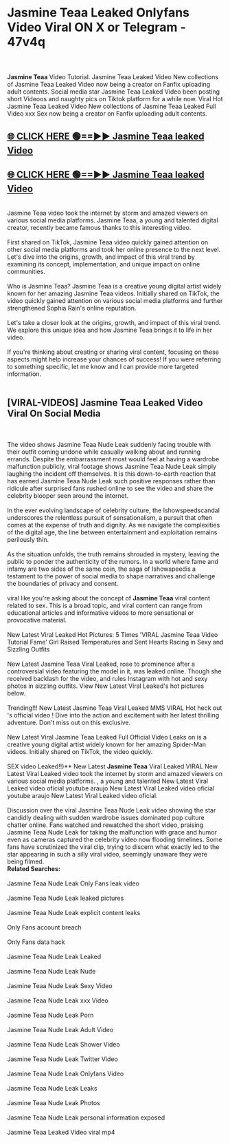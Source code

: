 <h1> Jasmine Teaa Leaked Onlyfans Video Viral ON X or Telegram - 47v4q </h1>

# 
<br>
<strong>Jasmine Teaa</strong> Video Tutorial. Jasmine Teaa Leaked Video New collections of  Jasmine Teaa Leaked Video now being a creator on Fanfix uploading adult contents. Social media star Jasmine Teaa Leaked Video been posting short Videoos and naughty pics on Tiktok platform for a while now. Viral Hot Jasmine Teaa Leaked Video New collections of Jasmine Teaa Leaked Full Video xxx Sex now being a creator on Fanfix uploading adult contents.
<br>

## [🌐 CLICK HERE 🟢==►► Jasmine Teaa leaked Video ](https://onlyclips.site?title=Jasmine_Teaa&ref=git)


## [🌐 CLICK HERE 🟢==►► Jasmine Teaa leaked Video ](https://onlyclips.site?title=Jasmine_Teaa&ref=git)

<br>
Jasmine Teaa video took the internet by storm and amazed viewers on various social media platforms. Jasmine Teaa, a young and talented digital creator, recently became famous thanks to this interesting video.
<br><br>
First shared on TikTok, Jasmine Teaa video quickly gained attention on other social media platforms and took her online presence to the next level. Let's dive into the origins, growth, and impact of this viral trend by examining its concept, implementation, and unique impact on online communities.
<br><br>
Who is Jasmine Teaa? Jasmine Teaa is a creative young digital artist widely known for her amazing Jasmine Teaa videos. Initially shared on TikTok, the video quickly gained attention on various social media platforms and further strengthened Sophia Rain's online reputation.
<br><br>
Let's take a closer look at the origins, growth, and impact of this viral trend. We explore this unique idea and how Jasmine Teaa brings it to life in her video.
<br><br>
If you're thinking about creating or sharing viral content, focusing on these aspects might help increase your chances of success! If you were referring to something specific, let me know and I can provide more targeted information.
<br><br>
<h2>[VIRAL-VIDEOS] Jasmine Teaa Leaked Video Viral On Social Media</h2>
<br><br>
The video shows Jasmine Teaa Nude Leak suddenly facing trouble with their outfit coming undone while casually walking about and running errands. Despite the embarrassment most would feel at having a wardrobe malfunction publicly, viral footage shows Jasmine Teaa Nude Leak simply laughing the incident off themselves. It is this down-to-earth reaction that has earned Jasmine Teaa Nude Leak such positive responses rather than ridicule after surprised fans rushed online to see the video and share the celebrity blooper seen around the internet.
<br><br>
In the ever evolving landscape of celebrity culture, the Ishowspeedscandal underscores the relentless pursuit of sensationalism, a pursuit that often comes at the expense of truth and dignity. As we navigate the complexities of the digital age, the line between entertainment and exploitation remains perilously thin.
<br><br>
As the situation unfolds, the truth remains shrouded in mystery, leaving the public to ponder the authenticity of the rumors. In a world where fame and infamy are two sides of the same coin, the saga of Ishowspeedis a testament to the power of social media to shape narratives and challenge the boundaries of privacy and consent.
<br><br>
viral like you're asking about the concept of <strong>Jasmine Teaa</strong> viral content related to sex. This is a broad topic, and viral content can range from educational articles and informative videos to more sensational or provocative material.
<br><br>
New Latest Viral Leaked Hot Pictures: 5 Times 'VIRAL Jasmine Teaa Video Tutorial Fame' Girl Raised Temperatures and Sent Hearts Racing in Sexy and Sizzling Outfits
<br><br>
New Latest Jasmine Teaa Viral Leaked, rose to prominence after a controversial video featuring the model in it, was leaked online. Though she received backlash for the video, and rules Instagram with hot and sexy photos in sizzling outfits. View New Latest Viral Leaked's hot pictures below.
<br><br>
Trending!!! New Latest Jasmine Teaa Viral Leaked MMS VIRAL Hot heck out 's official video ! Dive into the action and excitement with her latest thrilling adventure. Don't miss out on this exclusive.
<br><br>
New Latest Viral Jasmine Teaa Leaked Full Official Video Leaks on  is a creative young digital artist widely known for her amazing Spider-Man videos. Initially shared on TikTok, the video quickly.
<br><br>
SEX video Leaked!!)** New Latest <strong>Jasmine Teaa</strong> Viral Leaked VIRAL New Latest Viral Leaked video took the internet by storm and amazed viewers on various social media platforms. , a young and talented New Latest Viral Leaked video oficial youtube araujo New Latest Viral Leaked video oficial youtube araujo New Latest Viral Leaked video oficial.
<br><br>
Discussion over the viral Jasmine Teaa Nude Leak video showing the star candidly dealing with sudden wardrobe issues dominated pop culture chatter online. Fans watched and rewatched the short video, praising Jasmine Teaa Nude Leak for taking the malfunction with grace and humor even as cameras captured the celebrity video now flooding timelines. Some fans have scrutinized the viral clip, trying to discern what exactly led to the star appearing in such a silly viral video, seemingly unaware they were being filmed.
<br>
<strong>Related Searches:</strong>
<br><br>
Jasmine Teaa Nude Leak Only Fans leak video
<br><br>
Jasmine Teaa Nude Leak leaked pictures
<br><br>
Jasmine Teaa Nude Leak explicit content leaks
<br><br>
Only Fans account breach
<br><br>
Only Fans data hack
<br><br>
Jasmine Teaa Nude Leak Leaked
<br><br>
Jasmine Teaa Nude Leak Nude
<br><br>
Jasmine Teaa Nude Leak Sexy Video
<br><br>
Jasmine Teaa Nude Leak xxx Video
<br><br>
Jasmine Teaa Nude Leak Porn
<br><br>
Jasmine Teaa Nude Leak Adult Video
<br><br>
Jasmine Teaa Nude Leak Shower Video
<br><br>
Jasmine Teaa Nude Leak Twitter Video
<br><br>
Jasmine Teaa Nude Leak Onlyfans Video
<br><br>
Jasmine Teaa Nude Leak Leaks
<br><br>
Jasmine Teaa Nude Leak Photos
<br><br>
Jasmine Teaa Nude Leak personal information exposed
<br><br>
Jasmine Teaa Leaked Video viral mp4